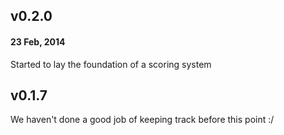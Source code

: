 ## v0.2.0
#### 23 Feb, 2014
Started to lay the foundation of a scoring system

## v0.1.7
We haven't done a good job of keeping track before this point :/